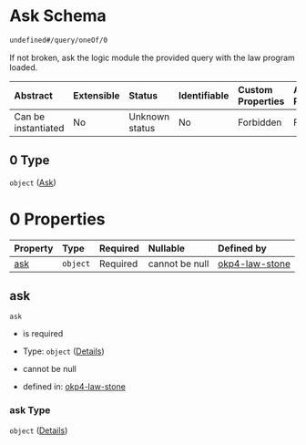 # Ask Schema

```txt
undefined#/query/oneOf/0
```

If not broken, ask the logic module the provided query with the law program loaded.

| Abstract            | Extensible | Status         | Identifiable | Custom Properties | Additional Properties | Access Restrictions | Defined In                                                                 |
| :------------------ | :--------- | :------------- | :----------- | :---------------- | :-------------------- | :------------------ | :------------------------------------------------------------------------- |
| Can be instantiated | No         | Unknown status | No           | Forbidden         | Forbidden             | none                | [okp4-law-stone.json\*](schema/okp4-law-stone.json "open original schema") |

## 0 Type

`object` ([Ask](okp4-law-stone-querymsg-oneof-ask.md))

# 0 Properties

| Property    | Type     | Required | Nullable       | Defined by                                                                                                      |
| :---------- | :------- | :------- | :------------- | :-------------------------------------------------------------------------------------------------------------- |
| [ask](#ask) | `object` | Required | cannot be null | [okp4-law-stone](okp4-law-stone-querymsg-oneof-ask-properties-ask.md "undefined#/query/oneOf/0/properties/ask") |

## ask

`ask`

* is required

* Type: `object` ([Details](okp4-law-stone-querymsg-oneof-ask-properties-ask.md))

* cannot be null

* defined in: [okp4-law-stone](okp4-law-stone-querymsg-oneof-ask-properties-ask.md "undefined#/query/oneOf/0/properties/ask")

### ask Type

`object` ([Details](okp4-law-stone-querymsg-oneof-ask-properties-ask.md))
